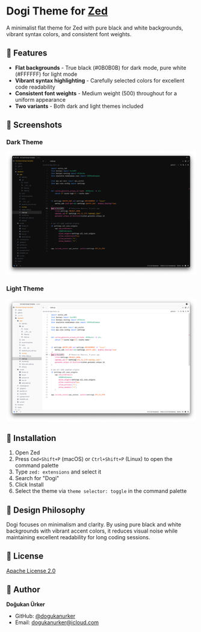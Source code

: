 # Dogi Theme for [Zed](https://zed.dev/)

A minimalist flat theme for Zed with pure black and white backgrounds, vibrant syntax colors, and consistent font weights.

## 🎨 Features

- **Flat backgrounds** - True black (#0B0B0B) for dark mode, pure white (#FFFFFF) for light mode
- **Vibrant syntax highlighting** - Carefully selected colors for excellent code readability
- **Consistent font weights** - Medium weight (500) throughout for a uniform appearance
- **Two variants** - Both dark and light themes included

## 📸 Screenshots

### Dark Theme
![Dogi Dark Theme](assets/dark.png)

### Light Theme
![Dogi Light Theme](assets/light.png)

## 🚀 Installation

1. Open Zed
2. Press `Cmd+Shift+P` (macOS) or `Ctrl+Shift+P` (Linux) to open the command palette
3. Type `zed: extensions` and select it
4. Search for "Dogi"
5. Click Install
6. Select the theme via `theme selector: toggle` in the command palette

## 🎯 Design Philosophy

Dogi focuses on minimalism and clarity. By using pure black and white backgrounds with vibrant accent colors, it reduces visual noise while maintaining excellent readability for long coding sessions.

## 📝 License

[Apache License 2.0](LICENSE)

## 👤 Author

**Doğukan Ürker**
- GitHub: [@dogukanurker](https://github.com/dogukanurker)
- Email: dogukanurker@icloud.com
